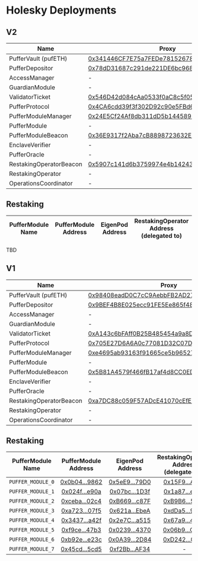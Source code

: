# Holesky Deployments

## V2

| Name                          | Proxy | Implementation |
| ----------------------------- | ----- | -------------- |
| PufferVault (pufETH)          | [0x341446CF7E75a7FEDe78152678F5b8c2BF49b187](https://holesky.etherscan.io/address/0x341446CF7E75a7FEDe78152678F5b8c2BF49b187) | [0x436ca63034E8121d24B6F569F473Fd45c9BB7D59](https://holesky.etherscan.io/address/0x436ca63034E8121d24B6F569F473Fd45c9BB7D59) |
| PufferDepositor               | [0x78dD31687c291de221DE6bc96868C9DE4118d167](https://holesky.etherscan.io/address/0x78dD31687c291de221DE6bc96868C9DE4118d167) | [0xa5A10e740ead331bA5Bc536d6521A2B433a2B4Fd](https://holesky.etherscan.io/address/0xa5A10e740ead331bA5Bc536d6521A2B433a2B4Fd) |
| AccessManager                 | - | [0x677B78346936B90e17F1e45c915Fe24Be6edb632](https://holesky.etherscan.io/address/0x677B78346936B90e17F1e45c915Fe24Be6edb632) |
| GuardianModule                | - | [0x645a2B58964013858d029b9b4836771e017a7350](https://holesky.etherscan.io/address/0x645a2B58964013858d029b9b4836771e017a7350) |
| ValidatorTicket               | [0x546D42d084cAa0533f0aC8c5f05c05065A933E84](https://holesky.etherscan.io/address/0x546D42d084cAa0533f0aC8c5f05c05065A933E84) | [0xb0bbd01b2511bf1448375de5b4c133ee917b32c0](https://holesky.etherscan.io/address/0xb0bbd01b2511bf1448375de5b4c133ee917b32c0) |
| PufferProtocol                | [0x4CA6cdd39f3f302D92c90e5FBd6f42157AF39574](https://holesky.etherscan.io/address/0x4CA6cdd39f3f302D92c90e5FBd6f42157AF39574) | [0x28b5943aa779faac87533c9b69e94f62d9eb0a2b](https://holesky.etherscan.io/address/0x28b5943aa779faac87533c9b69e94f62d9eb0a2b) |
| PufferModuleManager           | [0x24E5Cf24Af8db311dD5b1445893f241eE85fbCCe](https://holesky.etherscan.io/address/0x24E5Cf24Af8db311dD5b1445893f241eE85fbCCe) | [0xd9e83f675025daf9d001b0e8db911344999b64ba](https://holesky.etherscan.io/address/0xd9e83f675025daf9d001b0e8db911344999b64ba) |
| PufferModule                  | - | [0xcc33f4c19729ba3bda60263bb49d9950ec7a9262](https://holesky.etherscan.io/address/0xcc33f4c19729ba3bda60263bb49d9950ec7a9262) |
| PufferModuleBeacon            | [0x36E9317f2Aba7cB8898723632E3d0C4Af49707E1](https://holesky.etherscan.io/address/0x36E9317f2Aba7cB8898723632E3d0C4Af49707E1) | - |
| EnclaveVerifier               | - | [0x4E9f92401Dcbaf85c4B2c8fE69F56075e67C02e2](https://holesky.etherscan.io/address/0x4E9f92401Dcbaf85c4B2c8fE69F56075e67C02e2) |
| PufferOracle                  | - | [0x0B24573A16754ABDdD7A591cBCaA21A0E9586d9e](https://holesky.etherscan.io/address/0x0B24573A16754ABDdD7A591cBCaA21A0E9586d9e) |
| RestakingOperatorBeacon       | [0x5907c141d6b3759974e4b14243255d8cfa5a9c25](https://holesky.etherscan.io/address/0x5907c141d6b3759974e4b14243255d8cfa5a9c25) | - |
| RestakingOperator             | - | [0xed47315e5b2b3fecd7897f07304ce6264090151e](https://holesky.etherscan.io/address/0xed47315e5b2b3fecd7897f07304ce6264090151e) |
| OperationsCoordinator             | - | [0x34db5c4c35181ac4d97823e0c0c4edd18e9a6055](https://holesky.etherscan.io/address/0x34db5c4c35181ac4d97823e0c0c4edd18e9a6055) |

## Restaking
| PufferModule Name | PufferModule Address | EigenPod Address | RestakingOperator Address <br/>(delegated to) |
| :-------------------------------: | :------: | :----------------: | :--------------------------------: |
TBD

## V1

| Name                          | Proxy | Implementation |
| ----------------------------- | ----- | -------------- |
| PufferVault (pufETH)          | [0x98408eadD0C7cC9AebbFB2AD2787c7473Db7A1fa](https://holesky.etherscan.io/address/0x98408eadD0C7cC9AebbFB2AD2787c7473Db7A1fa) | [0x3Ed1653677626C38afcf88C6Eec954EE805B72F5](https://holesky.etherscan.io/address/0x3Ed1653677626C38afcf88C6Eec954EE805B72F5) |
| PufferDepositor               | [0x9BEF4B8E025ecc91FE5Ee865f4880b106F106e5a](https://holesky.etherscan.io/address/0x9BEF4B8E025ecc91FE5Ee865f4880b106F106e5a) | [0x335b6c8f5aa0073849a174c73eba985b851d18e6](https://holesky.etherscan.io/address/0x335b6c8f5aa0073849a174c73eba985b851d18e6) |
| AccessManager                 | - | [0xA6c916f85DAfeb6f726E03a1Ce8d08cf835138fF](https://holesky.etherscan.io/address/0xA6c916f85DAfeb6f726E03a1Ce8d08cf835138fF) |
| GuardianModule                | - | [0xD349FdCD0e4451381bfE7cba3ac28773E176b326](https://holesky.etherscan.io/address/0xD349FdCD0e4451381bfE7cba3ac28773E176b326) |
| ValidatorTicket               | [0xA143c6bFAff0B25B485454a9a8DB94dC469F8c3b](https://holesky.etherscan.io/address/0xA143c6bFAff0B25B485454a9a8DB94dC469F8c3b) | [0x5C67fb4410797960C45e573e266A7B79d5Bb4325](https://holesky.etherscan.io/address/0x5C67fb4410797960C45e573e266A7B79d5Bb4325) |
| PufferProtocol                | [0x705E27D6A6A0c77081D32C07DbDE5A1E139D3F14](https://holesky.etherscan.io/address/0x705E27D6A6A0c77081D32C07DbDE5A1E139D3F14) | [0xEFd2C463CD787e1e9119873dc0cbFd0AE28D8642](https://holesky.etherscan.io/address/0xEFd2C463CD787e1e9119873dc0cbFd0AE28D8642) |
| PufferModuleManager           | [0xe4695ab93163f91665ce5b96527408336f070a71](https://holesky.etherscan.io/address/0xe4695ab93163f91665ce5b96527408336f070a71) | [0x11459c5d3e8502ce5afb745619cdb6900f1b234e](https://holesky.etherscan.io/address/0x11459c5d3e8502ce5afb745619cdb6900f1b234e) |
| PufferModule                  | - | [0x0F5B5b94B9f91601EAB9bC2e74D70Aea8C203e6a](https://holesky.etherscan.io/address/0x0F5B5b94B9f91601EAB9bC2e74D70Aea8C203e6a) |
| PufferModuleBeacon            | [0x5B81A4579f466fB17af4d8CC0ED51256b94c61D4](https://holesky.etherscan.io/address/0x5B81A4579f466fB17af4d8CC0ED51256b94c61D4) | - |
| EnclaveVerifier               | - | [0x79200dE6299F27b7354Ca95A09a9C3978DBEDf24](https://holesky.etherscan.io/address/0x79200dE6299F27b7354Ca95A09a9C3978DBEDf24) |
| PufferOracle                  | - | [0xEf93AA29F627465A7f58A1F25980c90116f27b74](https://holesky.etherscan.io/address/0xEf93AA29F627465A7f58A1F25980c90116f27b74) |
| RestakingOperatorBeacon       | [0xa7DC88c059F57ADcE41070cEfEFd31F74649a261](https://holesky.etherscan.io/address/0xa7DC88c059F57ADcE41070cEfEFd31F74649a261) | - |
| RestakingOperator             | - | [0x89fE1Ab8A0f74494Bf3Fc0f238d40799BA360fA5](https://holesky.etherscan.io/address/0x89fE1Ab8A0f74494Bf3Fc0f238d40799BA360fA5) |
| OperationsCoordinator             | - | [0x421D3C1f05CBb145B9E10d2FdEBa79Bc4648919b](https://holesky.etherscan.io/address/0x421D3C1f05CBb145B9E10d2FdEBa79Bc4648919b) |

## Restaking
| PufferModule Name | PufferModule Address | EigenPod Address | RestakingOperator Address <br/>(delegated to) |
| :-------------------------------: | :------: | :----------------: | :--------------------------------: |
| `PUFFER_MODULE_0` | [0x0b04...9862](https://holesky.etherscan.io/address/0x0b0456ec773b7d89c9decc38b682f98556cf9862) | [0x5eE9...79D0](https://holesky.etherscan.io/address/0x5eE9246F01e95C08eE767029C1d18765Bb1779D0) | [0x15F9...A62e](https://holesky.etherscan.io/address/0x15F9ceA3328407B2e677Df4d9aa0e4D400b4A62e) |
| `PUFFER_MODULE_1` | [0x024f...e90a](https://holesky.etherscan.io/address/0x024fcca820cf681bcb916be1e896c9edbf33e90a) | [0x07bc...1D3f](https://holesky.etherscan.io/address/0x07bc43Ca4b12170b66cFBCC6aeDa44E7CB9e1D3f) | [0x1a87...e4EA](https://holesky.etherscan.io/address/0x1a87Ae2095e48643409e83C8C74F0D7a8E47e4EA) |
| `PUFFER_MODULE_2` | [0xceba...02c4](https://holesky.etherscan.io/address/0xcebada2b173d1d41a40925aa98b3d795c29302c4) | [0xB669...c87F](https://holesky.etherscan.io/address/0xB669311dF0B970495CfDc763FebEBFe4a1c4c87F) | [0xB9B6...56E6](https://holesky.etherscan.io/address/0xB9B6C370f1cF5b5f22EE28791914e3A55BCa56E6) |
| `PUFFER_MODULE_3` | [0xa723...07f5](https://holesky.etherscan.io/address/0xa723afa88ed70ff0355961cdb652e6962b6507f5) | [0x621a...EbeA](https://holesky.etherscan.io/address/0x621acA8Ed1b774bd859A7C588cc77621f467EbeA) | [0xdDa5...9EeD](https://holesky.etherscan.io/address/0xdDa5c50d64051A347EeA8C7811E7E37B8d3E9EeD) |
| `PUFFER_MODULE_4` | [0x3437...a42f](https://holesky.etherscan.io/address/0x3437afbcfb2dc2a47b7035da385ddf0ba729a42f) | [0x2e7C...a515](https://holesky.etherscan.io/address/0x2e7C73b659aEb5F0970ee26253558216CB4Ca515) | [0x67a9...4261](https://holesky.etherscan.io/address/0x67a9fc87a18745094b606104D589bBe5795a4261) |
| `PUFFER_MODULE_5` | [0xf9ce...47b3](https://holesky.etherscan.io/address/0xf9cee5c0bf1a6b39971a6dd207e93930a18047b3) | [0x0239...4370](https://holesky.etherscan.io/address/0x0239a74Aea1E2842C09cDcb728f2D3957EF44370) | [0x06b9...C301](https://holesky.etherscan.io/address/0x06b987124FB22419ABA54dF75A96F7Efd863C301) |
| `PUFFER_MODULE_6` | [0xb92e...e23c](https://holesky.etherscan.io/address/0xb92e01bd319fd9330e178ed8a3cfc2c25866e23c) | [0x0A39...2D84](https://holesky.etherscan.io/address/0x0A3961CF79c75A2AAddBF0bcB2Fb6603C02b2D84) | [0xD242...04E6](https://holesky.etherscan.io/address/0xD2420290c96D55ee0dae47Ab3BAA590ead5B04E6) |
| `PUFFER_MODULE_7` | [0x45cd...5cd5](https://holesky.etherscan.io/address/0x45cd68ce643a914aea2a4e0aa04ce38f549f5cd5) | [0xf2Bb...AF34](https://holesky.etherscan.io/address/0xf2Bba09393C4f6Bf795C4232A9dfC45CFfd5AF34) | - |